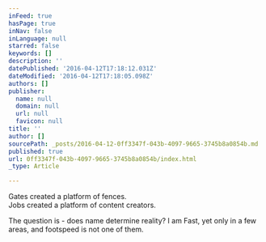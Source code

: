 ```yaml
---
inFeed: true
hasPage: true
inNav: false
inLanguage: null
starred: false
keywords: []
description: ''
datePublished: '2016-04-12T17:18:12.031Z'
dateModified: '2016-04-12T17:18:05.098Z'
authors: []
publisher:
  name: null
  domain: null
  url: null
  favicon: null
title: ''
author: []
sourcePath: _posts/2016-04-12-0ff3347f-043b-4097-9665-3745b8a0854b.md
published: true
url: 0ff3347f-043b-4097-9665-3745b8a0854b/index.html
_type: Article

---
```

Gates created a platform of fences.   
Jobs created a platform of content creators. 

The question is - does name determine reality? I am Fast, yet only in a few areas, and footspeed is not one of them.